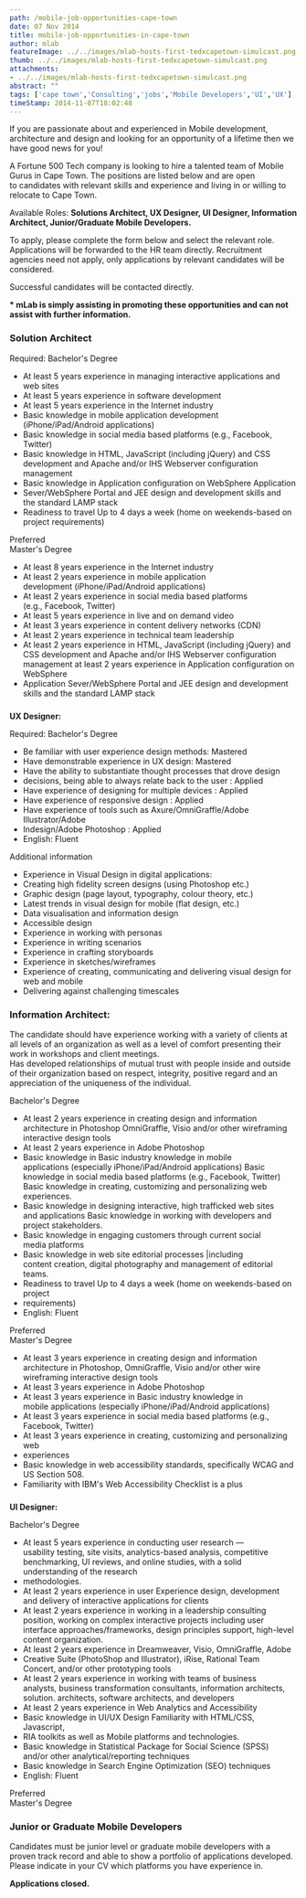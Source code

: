 ```yaml
---
path: /mobile-job-opportunities-cape-town
date: 07 Nov 2014
title: mobile-job-opportunities-in-cape-town
author: mlab
featureImage: ../../images/mlab-hosts-first-tedxcapetown-simulcast.png
thumb: ../../images/mlab-hosts-first-tedxcapetown-simulcast.png
attachments: 
- ../../images/mlab-hosts-first-tedxcapetown-simulcast.png
abstract: ""
tags: ['cape town','Consulting','jobs','Mobile Developers','UI','UX']
timeStamp: 2014-11-07T18:02:48
---
```


If you are passionate about and experienced in Mobile development, architecture and design and looking for an opportunity of a lifetime then we have good news for you!

A Fortune 500 Tech company is looking to hire a talented team of Mobile Gurus in Cape Town. The positions are listed below and are open to candidates with relevant skills and experience and living in or willing to relocate to Cape Town.

Available Roles: **Solutions Architect, UX Designer, UI Designer, Information Architect, Junior&#x2F;Graduate Mobile Developers.**

To apply, please complete the form below and select the relevant role. Applications will be forwarded to the HR team directly. Recruitment agencies need not apply, only applications by relevant candidates will be considered.

Successful candidates will be contacted directly.

**\* mLab is simply assisting in promoting these opportunities and can not assist with further information.**

### **Solution Architect**

Required: Bachelor's Degree

*   At least 5 years experience in managing interactive applications and web sites
*   At least 5 years experience in software development
*   At least 5 years experience in the Internet industry
*   Basic knowledge in mobile application development (iPhone&#x2F;iPad&#x2F;Android applications)
*   Basic knowledge in social media based platforms (e.g., Facebook, Twitter)
*   Basic knowledge in HTML, JavaScript (including jQuery) and CSS development and Apache and&#x2F;or IHS Webserver configuration management
*   Basic knowledge in Application configuration on WebSphere Application
*   Sever&#x2F;WebSphere Portal and JEE design and development skills and the standard LAMP stack
*   Readiness to travel Up to 4 days a week (home on weekends-based on project requirements)

  
Preferred  
Master's Degree

*   At least 8 years experience in the Internet industry
*   At least 2 years experience in mobile application development (iPhone&#x2F;iPad&#x2F;Android applications)
*   At least 2 years experience in social media based platforms (e.g., Facebook, Twitter)
*   At least 5 years experience in live and on demand video
*   At least 3 years experience in content delivery networks (CDN)
*   At least 2 years experience in technical team leadership
*   At least 2 years experience in HTML, JavaScript (including jQuery) and CSS development and Apache and&#x2F;or IHS Webserver configuration management at least 2 years experience in Application configuration on WebSphere
*   Application Sever&#x2F;WebSphere Portal and JEE design and development skills and the standard LAMP stack

###   
**UX Designer:**

Required: Bachelor's Degree

*   Be familiar with user experience design methods: Mastered
*   Have demonstrable experience in UX design: Mastered
*   Have the ability to substantiate thought processes that drove design
*   decisions, being able to always relate back to the user : Applied
*   Have experience of designing for multiple devices : Applied
*   Have experience of responsive design : Applied
*   Have experience of tools such as Axure&#x2F;OmniGraffle&#x2F;Adobe Illustrator&#x2F;Adobe
*   Indesign&#x2F;Adobe Photoshop : Applied
*   English: Fluent

  
Additional information

*   Experience in Visual Design in digital applications:
*   Creating high fidelity screen designs (using Photoshop etc.)
*   Graphic design (page layout, typography, colour theory, etc.)
*   Latest trends in visual design for mobile (flat design, etc.)
*   Data visualisation and information design
*   Accessible design
*   Experience in working with personas
*   Experience in writing scenarios
*   Experience in crafting storyboards
*   Experience in sketches&#x2F;wireframes
*   Experience of creating, communicating and delivering visual design for web and mobile
*   Delivering against challenging timescales

### **Information Architect:**

The candidate should have experience working with a variety of clients at all levels of an organization as well as a level of comfort presenting their work in workshops and client meetings.  
Has developed relationships of mutual trust with people inside and outside of their organization based on respect, integrity, positive regard and an appreciation of the uniqueness of the individual.  
  
Bachelor's Degree

*   At least 2 years experience in creating design and information architecture in Photoshop OmniGraffle, Visio and&#x2F;or other wireframing interactive design tools
*   At least 2 years experience in Adobe Photoshop
*   Basic knowledge in Basic industry knowledge in mobile applications (especially iPhone&#x2F;iPad&#x2F;Android applications) Basic knowledge in social media based platforms (e.g., Facebook, Twitter) Basic knowledge in creating, customizing and personalizing web experiences.
*   Basic knowledge in designing interactive, high trafficked web sites and applications Basic knowledge in working with developers and project stakeholders.
*   Basic knowledge in engaging customers through current social media platforms
*   Basic knowledge in web site editorial processes |including content creation, digital photography and management of editorial teams.
*   Readiness to travel Up to 4 days a week (home on weekends-based on project
*   requirements)
*   English: Fluent

  
Preferred  
Master's Degree

*   At least 3 years experience in creating design and information architecture in Photoshop, OmniGraffle, Visio and&#x2F;or other wire wireframing interactive design tools
*   At least 3 years experience in Adobe Photoshop
*   At least 3 years experience in Basic industry knowledge in mobile applications (especially iPhone&#x2F;iPad&#x2F;Android applications)
*   At least 3 years experience in social media based platforms (e.g., Facebook, Twitter)
*   At least 3 years experience in creating, customizing and personalizing web
*   experiences
*   Basic knowledge in web accessibility standards, specifically WCAG and US Section 508.
*   Familiarity with IBM's Web Accessibility Checklist is a plus

###   
**UI Designer:**

Bachelor's Degree

*   At least 5 years experience in conducting user research — usability testing, site visits, analytics-based analysis, competitive benchmarking, UI reviews, and online studies, with a solid understanding of the research
*   methodologies.
*   At least 2 years experience in user Experience design, development and delivery of interactive applications for clients
*   At least 2 years experience in working in a leadership consulting position, working on complex interactive projects including user interface approaches&#x2F;frameworks, design principles support, high-level content organization.
*   At least 2 years experience in Dreamweaver, Visio, OmniGraffle, Adobe
*   Creative Suite (PhotoShop and Illustrator), iRise, Rational Team Concert, and&#x2F;or other prototyping tools
*   At least 2 years experience in working with teams of business analysts, business transformation consultants, information architects, solution. architects, software architects, and developers
*   At least 2 years experience in Web Analytics and Accessibility
*   Basic knowledge in UI&#x2F;UX Design Familiarity with HTML&#x2F;CSS, Javascript,
*   RIA toolkits as well as Mobile platforms and technologies.
*   Basic knowledge in Statistical Package for Social Science (SPSS) and&#x2F;or other analytical&#x2F;reporting techniques
*   Basic knowledge in Search Engine Optimization (SEO) techniques
*   English: Fluent

  
Preferred  
Master's Degree

### **Junior or Graduate Mobile Developers**

Candidates must be junior level or graduate mobile developers with a proven track record and able to show a portfolio of applications developed. Please indicate in your CV which platforms you have experience in.

**Applications closed.**


